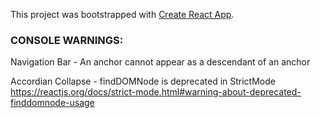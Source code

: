 This project was bootstrapped with [Create React App](https://github.com/facebook/create-react-app).

### CONSOLE WARNINGS:
Navigation Bar - An anchor cannot appear as a descendant of an anchor

Accordian Collapse - findDOMNode is deprecated in StrictMode
https://reactjs.org/docs/strict-mode.html#warning-about-deprecated-finddomnode-usage 
